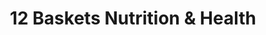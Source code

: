 ---
title: "12 Baskets Nutrition & Health"
url: /richmond/12-baskets-nutrition-und-health/
shop: Nahrungsergänzung
---